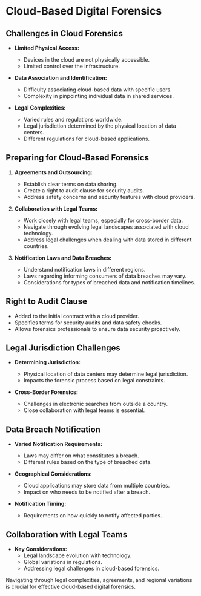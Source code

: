 # Cloud-Based Digital Forensics

## Challenges in Cloud Forensics

- **Limited Physical Access:**
  - Devices in the cloud are not physically accessible.
  - Limited control over the infrastructure.

- **Data Association and Identification:**
  - Difficulty associating cloud-based data with specific users.
  - Complexity in pinpointing individual data in shared services.

- **Legal Complexities:**
  - Varied rules and regulations worldwide.
  - Legal jurisdiction determined by the physical location of data centers.
  - Different regulations for cloud-based applications.

## Preparing for Cloud-Based Forensics

1. **Agreements and Outsourcing:**
   - Establish clear terms on data sharing.
   - Create a right to audit clause for security audits.
   - Address safety concerns and security features with cloud providers.

2. **Collaboration with Legal Teams:**
   - Work closely with legal teams, especially for cross-border data.
   - Navigate through evolving legal landscapes associated with cloud technology.
   - Address legal challenges when dealing with data stored in different countries.

3. **Notification Laws and Data Breaches:**
   - Understand notification laws in different regions.
   - Laws regarding informing consumers of data breaches may vary.
   - Considerations for types of breached data and notification timelines.

## Right to Audit Clause

- Added to the initial contract with a cloud provider.
- Specifies terms for security audits and data safety checks.
- Allows forensics professionals to ensure data security proactively.

## Legal Jurisdiction Challenges

- **Determining Jurisdiction:**
  - Physical location of data centers may determine legal jurisdiction.
  - Impacts the forensic process based on legal constraints.

- **Cross-Border Forensics:**
  - Challenges in electronic searches from outside a country.
  - Close collaboration with legal teams is essential.

## Data Breach Notification

- **Varied Notification Requirements:**
  - Laws may differ on what constitutes a breach.
  - Different rules based on the type of breached data.

- **Geographical Considerations:**
  - Cloud applications may store data from multiple countries.
  - Impact on who needs to be notified after a breach.

- **Notification Timing:**
  - Requirements on how quickly to notify affected parties.

## Collaboration with Legal Teams

- **Key Considerations:**
  - Legal landscape evolution with technology.
  - Global variations in regulations.
  - Addressing legal challenges in cloud-based forensics.

Navigating through legal complexities, agreements, and regional variations is crucial for effective cloud-based digital forensics.
